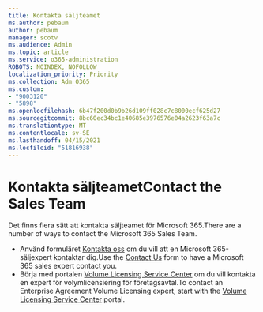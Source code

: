 ```yaml
---
title: Kontakta säljteamet
ms.author: pebaum
author: pebaum
manager: scotv
ms.audience: Admin
ms.topic: article
ms.service: o365-administration
ROBOTS: NOINDEX, NOFOLLOW
localization_priority: Priority
ms.collection: Adm_O365
ms.custom:
- "9003120"
- "5898"
ms.openlocfilehash: 6b47f200d0b9b26d109ff028c7c8000ecf625d27
ms.sourcegitcommit: 8bc60ec34bc1e40685e3976576e04a2623f63a7c
ms.translationtype: MT
ms.contentlocale: sv-SE
ms.lasthandoff: 04/15/2021
ms.locfileid: "51816938"
---
```

# <a name="contact-the-sales-team"></a><span data-ttu-id="abbc9-102">Kontakta säljteamet</span><span class="sxs-lookup"><span data-stu-id="abbc9-102">Contact the Sales Team</span></span>

<span data-ttu-id="abbc9-103">Det finns flera sätt att kontakta säljteamet för Microsoft 365.</span><span class="sxs-lookup"><span data-stu-id="abbc9-103">There are a number of ways to contact the Microsoft 365 Sales Team.</span></span>

- <span data-ttu-id="abbc9-104">Använd formuläret [Kontakta oss](https://go.microsoft.com/fwlink/p/?LinkId=518644&clcid=0x0409) om du vill att en Microsoft 365-säljexpert kontaktar dig.</span><span class="sxs-lookup"><span data-stu-id="abbc9-104">Use the  [Contact Us](https://go.microsoft.com/fwlink/p/?LinkId=518644&clcid=0x0409)  form to have a Microsoft 365 sales expert contact you.</span></span>
- <span data-ttu-id="abbc9-105">Börja med portalen [Volume Licensing Service Center](https://go.microsoft.com/fwlink/p/?LinkId=329762) om du vill kontakta en expert för volymlicensiering för företagsavtal.</span><span class="sxs-lookup"><span data-stu-id="abbc9-105">To contact an Enterprise Agreement Volume Licensing expert, start with the  [Volume Licensing Service Center](https://go.microsoft.com/fwlink/p/?LinkId=329762) portal.</span></span>
